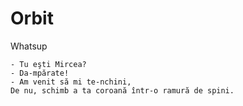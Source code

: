 # Orbit

Whatsup

```
- Tu eşti Mircea?
- Da-mpărate!
- Am venit să mi te-nchini,
De nu, schimb a ta coroană într-o ramură de spini.
```
